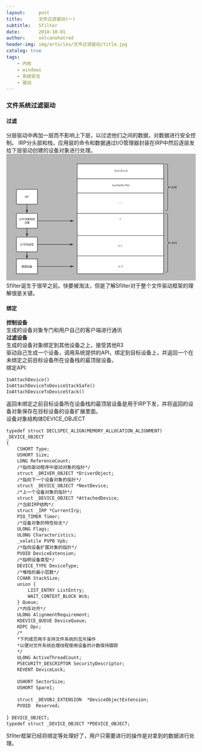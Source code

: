 ```yaml
---
layout:     post
title:      文件过滤驱动(一)
subtitle:   Sfilter
date:       2018-10-01
author:     volcanohatred
header-img: img/articles/文件过滤驱动/title.jpg
catalog: true
tags:
    - 内核
    - windows
    - 系统安全
    - 驱动
---
```

### 文件系统过滤驱动
#### 过滤
分层驱动中再加一层而不影响上下层，以过滤他们之间的数据，对数据进行安全控制。
IRP分头部和栈，应用层的命令和数据通过I/O管理器封装在IRP中然后逐层发给下层驱动创建的设备对象进行处理。
![文件过滤](https://raw.githubusercontent.com/volcanohatred/volcanohatred.github.io/master/img/articles/文件过滤驱动/1/图片1.png)  
Sfilter诞生于很早之前。快要被淘汰，但是了解Sfilter对于整个文件驱动框架的理解很是关键。
#### 绑定
**控制设备**  
生成的设备对象专门和用户自己的客户端进行通讯  
**过滤设备**  
生成的设备对象绑定到其他设备之上，接受其他R3  
驱动自己生成一个设备，调用系统提供的API，绑定到目标设备上，并返回一个在未绑定之前目标设备所在设备栈的最顶层设备。  
绑定API:  
```
IoAttachDevice()
IoAttachDeviceToDeviceStackSafe()
IoAttachDeviceToDeviceStack()
```  
返回未绑定之前目标设备所在设备栈的最顶层设备是用于IRP下发，并将返回的设备对象保存在目标设备的设备扩展里面。  
设备对象结构体DEVICE_OBJECT  
```
typedef struct DECLSPEC_ALIGN(MEMORY_ALLOCATION_ALIGNMENT) _DEVICE_OBJECT
{
    CSHORT Type;
    USHORT Size;
    LONG ReferenceCount;
    /*指向驱动程序中驱动对象的指针*/
    struct _DRIVER_OBJECT *DriverObject;
    /*指向下一个设备对象的指针*/
    struct _DEVICE_OBJECT *NextDevice;
    /*上一个设备对象的指针*/
    struct _DEVICE_OBJECT *AttachedDevice;
    /*当前IRP结构*/
    struct _IRP *CurrentIrp;
    PIO_TIMER Timer;
    /*设备对象的特性标志*/
    ULONG Flags;
    ULONG Characteristics;
    _volatile PVPB Vpb;
    /*指向设备扩展对象的指针*/
    PVOID DeviceExtension;
    /*指明设备类型*/
    DEVICE_TYPE DeviceType;
    /*堆栈的最小层数*/
    CCHAR StackSize;
    union {
        LIST_ENTRY ListEntry;
        WAIT_CONTEXT_BLOCK Wcb;
    } Queue;
    /*内存对齐*/
    ULONG AlignmentRequirement;
    KDEVICE_QUEUE DeviceQueue;
    KDPC Dpc;
    /*
    *下列成员用于支持文件系统的互斥操作
    *以便对文件系统处理线程使用设备的计数保持跟踪
    */
    ULONG ActiveThreadCount;
    PSECURITY_DESCRIPTOR SecurityDescriptor;
    KEVENT DeviceLock;
 
    USHORT SectorSize;
    USHORT Spare1;
 
    struct _DEVOBJ_EXTENSION  *DeviceObjectExtension;
    PVOID  Reserved;
 
} DEVICE_OBJECT;
typedef struct _DEVICE_OBJECT *PDEVICE_OBJECT;
```  
Sfilter框架已经将绑定等处理好了，用户只需要进行的操作是对拿到的数据进行处理。  
